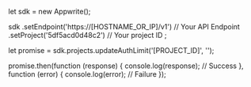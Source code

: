 let sdk = new Appwrite();

sdk
    .setEndpoint('https://[HOSTNAME_OR_IP]/v1') // Your API Endpoint
    .setProject('5df5acd0d48c2') // Your project ID
;

let promise = sdk.projects.updateAuthLimit('[PROJECT_ID]', '');

promise.then(function (response) {
    console.log(response); // Success
}, function (error) {
    console.log(error); // Failure
});